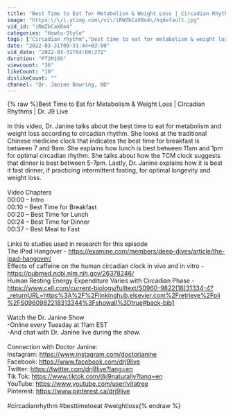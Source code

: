 ```yaml
---
title: "Best Time to Eat for Metabolism & Weight Loss | Circadian Rhythms | Dr. J9 Live"
image: "https:\/\/i.ytimg.com\/vi\/iRWZbCaX8o4\/hqdefault.jpg"
vid_id: "iRWZbCaX8o4"
categories: "Howto-Style"
tags: ["Circadian rhythm","best time to eat for metabolism & weight loss","tcm"]
date: "2022-03-31T09:31:44+03:00"
vid_date: "2022-03-31T04:00:27Z"
duration: "PT2M19S"
viewcount: "36"
likeCount: "10"
dislikeCount: ""
channel: "Dr. Janine Bowring, ND"
---
```

{% raw %}Best Time to Eat for Metabolism &amp; Weight Loss | Circadian Rhythms | Dr. J9 Live<br /><br />In this video, Dr. Janine talks about the best time to eat for metabolism and weight loss according to circadian rhythm.  She looks at the traditional Chinese medicine clock that indicates the best time for breakfast is between 7 and 9am.  She explains how lunch is best between 11am and 1pm for optimal circadian rhythm.  She talks about how the TCM clock suggests that dinner is best between 5-7pm.  Lastly, Dr. Janine explains how it is best it fast dinner, if practicing intermittent fasting, for optimal longevity and weight loss.<br /><br />Video Chapters<br />00:00 – Intro<br />00:10 – Best Time for Breakfast<br />00:20 – Best Time for Lunch<br />00:24 – Best Time for Dinner<br />00:37 – Best Meal to Fast<br /><br />Links to studies used in research for this episode<br />The iPad Hangover - <a rel="nofollow" target="blank" href="https://examine.com/members/deep-dives/article/the-ipad-hangover/">https://examine.com/members/deep-dives/article/the-ipad-hangover/</a> <br />Effects of caffeine on the human circadian clock in vivo and in vitro - <a rel="nofollow" target="blank" href="https://pubmed.ncbi.nlm.nih.gov/26378246/">https://pubmed.ncbi.nlm.nih.gov/26378246/</a> <br />Human Resting Energy Expenditure Varies with Circadian Phase - <a rel="nofollow" target="blank" href="https://www.cell.com/current-biology/fulltext/S0960-9822(18)31334-4?_returnURL=https%3A%2F%2Flinkinghub.elsevier.com%2Fretrieve%2Fpii%2FS0960982218313344%3Fshowall%3Dtrue#back-bib1">https://www.cell.com/current-biology/fulltext/S0960-9822(18)31334-4?_returnURL=https%3A%2F%2Flinkinghub.elsevier.com%2Fretrieve%2Fpii%2FS0960982218313344%3Fshowall%3Dtrue#back-bib1</a> <br /><br />Watch the Dr. Janine Show<br />-Online every Tuesday at 11am EST<br />-And chat with Dr. Janine live during the show.<br /><br />Connection with Doctor Janine: <br />Instagram: <a rel="nofollow" target="blank" href="https://www.instagram.com/doctorjanine">https://www.instagram.com/doctorjanine</a> <br />Facebook: <a rel="nofollow" target="blank" href="https://www.facebook.com/drj9live">https://www.facebook.com/drj9live</a> <br />Twitter: <a rel="nofollow" target="blank" href="https://twitter.com/drj9live?lang=en">https://twitter.com/drj9live?lang=en</a><br />Tik Tok: <a rel="nofollow" target="blank" href="https://www.tiktok.com/@j9naturally?lang=en">https://www.tiktok.com/@j9naturally?lang=en</a> <br />YouTube: <a rel="nofollow" target="blank" href="https://www.youtube.com/user/vitatree">https://www.youtube.com/user/vitatree</a>  <br />Pinterest: <a rel="nofollow" target="blank" href="https://www.pinterest.ca/drj9live">https://www.pinterest.ca/drj9live</a> <br /> <br />#circadianrhythm #besttimetoeat #weightloss{% endraw %}
